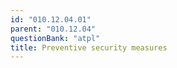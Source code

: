 ```yaml
---
id: "010.12.04.01"
parent: "010.12.04"
questionBank: "atpl"
title: Preventive security measures
---
```

